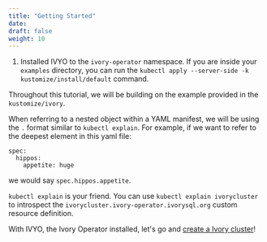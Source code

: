 ```yaml
---
title: "Getting Started"
date:
draft: false
weight: 10
---
```


1. Installed IVYO to the `ivory-operator` namespace. If you are inside your `examples` directory, you can run the `kubectl apply --server-side -k kustomize/install/default` command.

Throughout this tutorial, we will be building on the example provided in the `kustomize/ivory`.

When referring to a nested object within a YAML manifest, we will be using the `.` format similar to `kubectl explain`. For example, if we want to refer to the deepest element in this yaml file:

```
spec:
  hippos:
    appetite: huge
```

we would say `spec.hippos.appetite`.

`kubectl explain` is your friend. You can use `kubectl explain ivorycluster` to introspect the `ivorycluster.ivory-operator.ivorysql.org` custom resource definition.

With IVYO, the Ivory Operator installed, let's go and [create a Ivory cluster](https://github.com/IvorySQL/ivory-operator/blob/master/docs/content/tutorial/create-cluster.md)!
